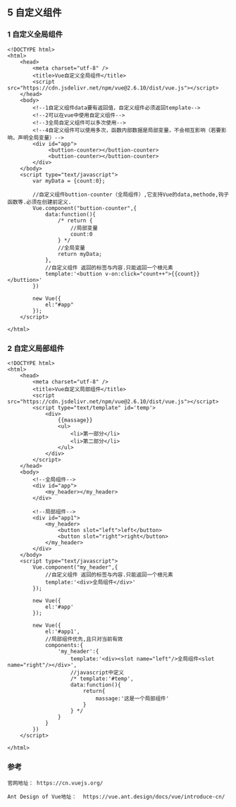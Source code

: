 ## 5 自定义组件

### 1 自定义全局组件

	<!DOCTYPE html>
	<html>
		<head>
			<meta charset="utf-8" />
			<title>Vue自定义全局组件</title>
			<script src="https://cdn.jsdelivr.net/npm/vue@2.6.10/dist/vue.js"></script>
		</head>
		<body>
			<!--1自定义组件data要有返回值，自定义组件必须返回template-->
			<!--2可以在vue中使用自定义组件-->
			<!--3全局自定义组件可以多次使用-->
			<!--4自定义组件可以使用多次，函数内部数据是局部变量，不会相互影响（若要影响，声明全局变量）-->
			<div id="app">
				 <buttion-counter></buttion-counter>
				 <buttion-counter></buttion-counter>
			</div>
		</body>
		<script type="text/javascript">
			var myData = {count:0};
			
			//自定义组件buttion-counter（全局组件）,它支持Vue的data,methode,钩子函数等.必须在创建前定义.
			Vue.component("buttion-counter",{
				data:function(){
					/* return {
						//局部变量
						count:0
					} */
					//全局变量
					return myData;
				},
				//自定义组件 返回的标签与内容.只能返回一个根元素
				template:'<buttion v-on:click="count++">{{count}}</buttion>'
			})
			
			new Vue({
				el:"#app"
			});
		</script>
			
	</html>


### 2 自定义局部组件
		
	<!DOCTYPE html>
	<html>
		<head>
			<meta charset="utf-8" />
			<title>Vue自定义局部组件</title>
			<script src="https://cdn.jsdelivr.net/npm/vue@2.6.10/dist/vue.js"></script>
			<script type="text/template" id='temp'>
				<div>
					{{massage}}
					<ul>
						<li>第一部分</li>
						<li>第二部分</li>
					</ul>
				</div>
			</script>
		</head>
		<body>
			<!--全局组件-->
			<div id="app">
				<my_header></my_header>
			</div>
			
			<!--局部组件-->
			<div id="app1">
				<my_header>
					<button slot="left">left</button>
					<button slot="right">right</button>
				</my_header>
			</div>
		</body>
		<script type="text/javascript">
			Vue.component("my_header",{
				//自定义组件 返回的标签与内容.只能返回一个根元素
				template:'<div>全局组件</div>'
			});
			
			new Vue({
				el:'#app'
			});
			
			new Vue({
				el:'#app1',
				//局部组件优先,且只对当前有效
				components:{
					'my_header':{
						template:'<div><slot name="left"/>全局组件<slot name="right"/></div>',
						//javascript中定义
						/* template:'#temp',
						data:function(){
							return{
								massage:'这是一个局部组件'
							}
						} */
					}
				}
			})
		</script>
			
	</html>


### 参考

	官网地址： https://cn.vuejs.org/

	Ant Design of Vue地址：  https://vue.ant.design/docs/vue/introduce-cn/